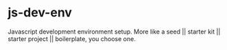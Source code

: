 # js-dev-env
Javascript development environment setup. More like a seed || starter kit || starter project || boilerplate, you choose one.
